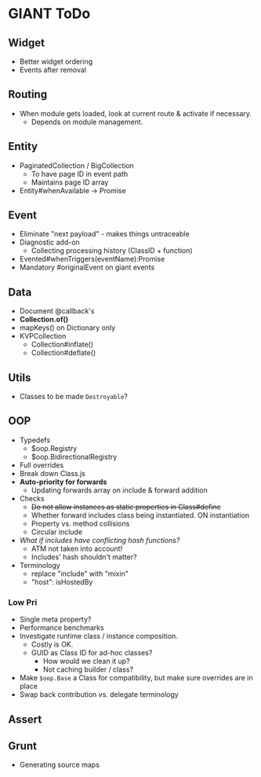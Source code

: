 GIANT ToDo
==========

Widget
------

- Better widget ordering
- Events after removal

Routing
-------

- When module gets loaded, look at current route & activate if necessary.
    - Depends on module management.

Entity
------

- PaginatedCollection / BigCollection
    - To have page ID in event path
    - Maintains page ID array
- Entity#whenAvailable -> Promise

Event
-----

- Eliminate "next payload" - makes things untraceable
- Diagnostic add-on
    - Collecting processing history (ClassID + function)
- Evented#whenTriggers(eventName):Promise
- Mandatory #originalEvent on giant events

Data
----

- Document @callback's
- **Collection.of()**
- mapKeys() on Dictionary only
- KVPCollection
    - Collection#inflate()
    - Collection#deflate()

Utils
-----

- Classes to be made `Destroyable`?

OOP
---

- Typedefs
    - $oop.Registry
    - $oop.BidirectionalRegistry
- Full overrides
- Break down Class.js
- **Auto-priority for forwards**
    - Updating forwards array on include & forward addition
- Checks
    - ~~Do not allow instances as static properties in Class#define~~
    - Whether forward includes class being instantiated. ON instantiation
    - Property vs. method collisions
    - Circular include
- _What if includes have conflicting hash functions?_
    - ATM not taken into account!
    - Includes' hash shouldn't matter?
- Terminology
    - replace "include" with "mixin"
    - "host": isHostedBy

### Low Pri
 
- Single meta property?
- Performance benchmarks
- Investigate runtime class / instance composition.
    - Costly is OK.
    - GUID as Class ID for ad-hoc classes?
        - How would we clean it up?
        - Not caching builder / class?
- Make `$oop.Base` a Class for compatibility, but make sure overrides are in place
- Swap back contribution vs. delegate terminology

Assert
------

Grunt
-----

- Generating source maps
